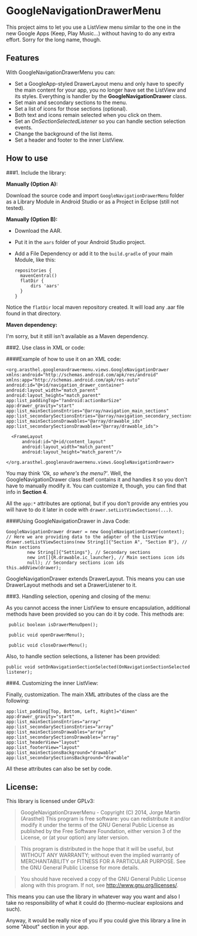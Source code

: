 # GoogleNavigationDrawerMenu

This project aims to let you use a ListView menu similar to the one in the new Google Apps (Keep, Play Music...) without having to do any extra effort. Sorry for the long name, though.

## Features

With GoogleNavigationDrawerMenu you can:

  * Set a GoogleApp-styled DrawerLayout menu and only have to specify the main content for your app, you no longer have set the ListView and its styles. Everything is handler by the **GoogleNavigationDrawer** class.
  * Set main and secondary sections to the menu.
  * Set a list of icons for those sections (optional).
  * Both text and icons remain selected when you click on them.
  * Set an *OnSectionSelectedListener* so you can handle section selection events.
  * Change the background of the list items.
  * Set a header and footer to the inner ListView.

## How to use

  ###1. Include the library:



  **Manually (Option A):**

  Download the source code and import ```GoogleNavigationDrawerMenu``` folder as a Library Module in Android Studio or as a Project in Eclipse (still not tested).


  **Manually (Option B):**

  * Download the AAR.
  * Put it in the ```aars``` folder of your Android Studio project.
  * Add a File Dependency or add it to the ```build.gradle``` of your main Module, like this:

        repositories {
          mavenCentral()
          flatDir {
              dirs 'aars'
          }
        }

  Notice the ```flatDir``` local maven repository created. It will load any .aar file found in that directory.

**Maven dependency:**

I'm sorry, but it still isn't available as a Maven dependency.

  ###2. Use class in XML or code:

####Example of how to use it on an XML code:

    <org.arasthel.googlenavdrawermenu.views.GoogleNavigationDrawer
    xmlns:android="http://schemas.android.com/apk/res/android"
    xmlns:app="http://schemas.android.com/apk/res-auto"
    android:id="@+id/navigation_drawer_container"
    android:layout_width="match_parent"
    android:layout_height="match_parent"
    app:list_paddingTop="?android:actionBarSize"
    app:drawer_gravity="start"
    app:list_mainSectionsEntries="@array/navigation_main_sections"
    app:list_secondarySectionsEntries="@array/navigation_secondary_sections"
    app:list_mainSectionsDrawables="@array/drawable_ids"
    app:list_secondarySectionsDrawables="@array/drawable_ids">

      <FrameLayout
          android:id="@+id/content_layout"
          android:layout_width="match_parent"
          android:layout_height="match_parent"/>

    </org.arasthel.googlenavdrawermenu.views.GoogleNavigationDrawer>

You may think *'Ok, so where's the menu?'*. Well, the GoogleNavigationDrawer class itself contains it and handles it so you don't have to manually modify it. You can customize it, though, you can find that info in **Section 4**.

All the ```app:*``` attributes are optional, but if you don't provide any entries you will have to do it later in code with ```drawer.setListViewSections(...)```.

####Using GoogleNavigationDrawer in Java Code:

    GoogleNavigationDrawer drawer = new GoogleNavigationDrawer(context);
    // Here we are providing data to the adapter of the ListView
    drawer.setListViewSections(new String[]{"Section A", "Section B"}, // Main sections
            new String[]{"Settings"}, // Secondary sections
            new int[]{R.drawable.ic_launcher}, // Main sections icon ids
            null); // Secondary sections icon ids
    this.addView(drawer);

GoogleNavigationDrawer extends DrawerLayout. This means you can use DrawerLayout methods and set a DrawerListener to it.

 ###3. Handling selection, opening and closing of the menu:

 As you cannot access the inner ListView to ensure encapsulation, additional methods have been provided so you can do it by code. This methods are:

     public boolean isDrawerMenuOpen();

     public void openDrawerMenu();

     public void closeDrawerMenu();

Also, to handle section selections, a listener has been provided:

    public void setOnNavigationSectionSelected(OnNavigationSectionSelected listener);


 ###4. Customizing the inner ListView:

 Finally, customization. The main XML attributes of the class are the following:

    app:list_padding[Top, Bottom, Left, Right]="dimen"
    app:drawer_gravity="start"
    app:list_mainSectionsEntries="array"
    app:list_secondarySectionsEntries="array"
    app:list_mainSectionsDrawables="array"
    app:list_secondarySectionsDrawables="array"
    app:list_headerView="layout"
    app:list_footerView="layout"
    app:list_mainSectionsBackground="drawable"
    app:list_secondarySectionsBackground="drawable"

All these attributes can also be set by code.

## License:

This library is licensed under GPLv3:

>GoogleNavigationDrawerMenu - Copyright (C) 2014, Jorge Martín (Arasthel)
>This program is free software: you can redistribute it and/or modify it under the terms of the GNU General Public License as published by the Free Software Foundation, either version 3 of the License, or (at your option) any later version.

>This program is distributed in the hope that it will be useful, but WITHOUT ANY WARRANTY; without even the implied warranty of MERCHANTABILITY or FITNESS FOR A PARTICULAR PURPOSE. See the GNU General Public License for more details.

>You should have received a copy of the GNU General Public License along with this program. If not, see <http://www.gnu.org/licenses/>.

This means you can use the library in whatever way you want and also I take no responsibility of what it could do (thermo-nuclear explosions and such).

Anyway, it would be really nice of you if you could give this library a line in some "About" section in your app.

